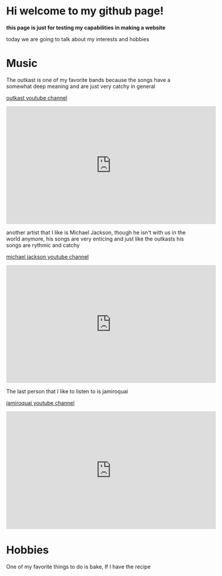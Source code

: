 # Hi welcome to my github page!
**this page is just for testing my capabilities in making a website**

today we are going to talk about my interests and hobbies

# Music

The outkast is one of my favorite bands because the songs have a somewhat deep meaning and are just very catchy in general

[outkast youtube channel](https://www.youtube.com/@OutkastVEVO)

<iframe width="560" height="315" src="https://www.youtube.com/embed/MYxAiK6VnXw" title="YouTube video player" frameborder="0" allow="accelerometer; autoplay; clipboard-write; encrypted-media; gyroscope; picture-in-picture" allowfullscreen></iframe>

another artist that I like is Michael Jackson, though he isn't with us in the world anymore, his songs are very enticing and just like the outkasts his songs are rythmic and catchy

[michael jackson youtube channel](https://www.youtube.com/@michaeljacksonVEVO)

<iframe width="560" height="315" src="https://www.youtube.com/embed/Zi_XLOBDo_Y" title="YouTube video player" frameborder="0" allow="accelerometer; autoplay; clipboard-write; encrypted-media; gyroscope; picture-in-picture" allowfullscreen></iframe>

The last person that I like to listen to is jamiroquai 

[jamiroquai youtube channel](https://www.youtube.com/@JamiroquaiVEVO)

<iframe width="560" height="315" src="https://www.youtube.com/embed/4JkIs37a2JE" title="YouTube video player" frameborder="0" allow="accelerometer; autoplay; clipboard-write; encrypted-media; gyroscope; picture-in-picture" allowfullscreen></iframe>

# Hobbies

One of my favorite things to do is bake, If I have the recipe
